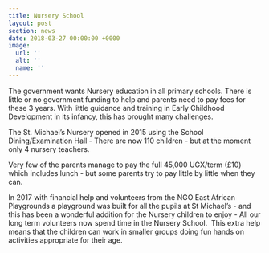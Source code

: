 ```yaml
---
title: Nursery School
layout: post
section: news
date: 2018-03-27 00:00:00 +0000
image:
  url: ''
  alt: ''
  name: ''
---
```

The government wants Nursery education in all primary schools. There is little or no government funding to help and parents need to pay fees for these 3 years. With little guidance and training in Early Childhood Development in its infancy, this has brought many challenges.

The St. Michael’s Nursery opened in 2015 using the School Dining/Examination Hall - There are now 110 children - but at the moment only 4 nursery teachers.

Very few of the parents manage to pay the full 45,000 UGX/term (£10) which includes lunch -  but some parents try to pay little by little when they can.

In 2017 with financial help and volunteers from the NGO  East African Playgrounds a playground was built for all the pupils at St Michael’s - and this has been a wonderful addition for the Nursery children to enjoy - All our long term volunteers now spend time in the Nursery School.  This extra help means that the children can work in smaller groups doing fun hands on activities appropriate for their age.